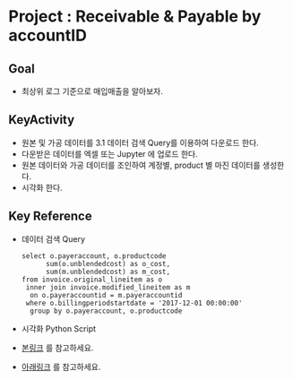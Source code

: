 # Project : Receivable & Payable by accountID 

## Goal
  - 최상위 로그 기준으로 매입매출을 알아보자.

## KeyActivity
  - 원본 및 가공 데이터를 3.1 데이터 검색 Query를 이용하여 다운로드 한다.
  - 다운받은 데이터를 엑셀 또는 Jupyter 에 업로드 한다.
  - 원본 데이터와 가공 데이터를 조인하여 계정별, product 별 마진 데이터를 생성한다.
  - 시각화 한다.

## Key Reference
  - 데이터 검색 Query

       	select o.payeraccount, o.productcode
              sum(o.unblendedcost) as o_cost,
              sum(m.unblendedcost) as m_cost,	
        from invoice.original_lineitem as o
       	 inner join invoice.modified_lineitem as m 
          on o.payeraccountid = m.payeraccountid
       	 where o.billingperiodstartdate = '2017-12-01 00:00:00'
       	  group by o.payeraccount, o.productcode

  - 시각화 Python Script

  - [본링크](http://support.typora.io/Markdown-Reference/#reference-links) 를 참고하세요.
  - [아래링크](C:\Users\kje\Google_Drive\megazone\DataGatheringVisualization\visualization.py) 를 참고하세요.


